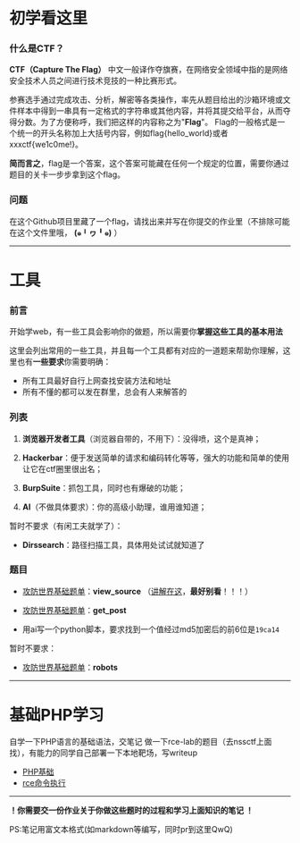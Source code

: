 # 初学看这里

### 什么是CTF？

__CTF（Capture The Flag）__ 中文一般译作夺旗赛，在网络安全领域中指的是网络安全技术人员之间进行技术竞技的一种比赛形式。

参赛选手通过完成攻击、分析，解密等各类操作，率先从题目给出的沙箱环境或文件样本中得到一串具有一定格式的字符串或其他内容，并将其提交给平台，从而夺得分数。为了方便称呼，我们把这样的内容称之为"**Flag**"。
Flag的一般格式是一个统一的开头名称加上大括号内容，例如flag{hello_world}或者xxxctf{we1c0me!}。

**简而言之**，flag是一个答案，这个答案可能藏在任何一个规定的位置，需要你通过题目的关卡一步步拿到这个flag。

### 问题

在这个Github项目里藏了一个flag，请找出来并写在你提交的作业里（不排除可能在这个文件里哦，  **(๑╹ヮ╹๑)**   ）

----

# 工具

### 前言

开始学web，有一些工具会影响你的做题，所以需要你**掌握这些工具的基本用法**

这里会列出常用的一些工具，并且每一个工具都有对应的一道题来帮助你理解，这里也有**一些要求**你需要明确：

* 所有工具最好自行上网查找安装方法和地址
* 所有不懂的都可以发在群里，总会有人来解答的

### 列表

1. **浏览器开发者工具**（浏览器自带的，不用下）：没得喷，这个是真神；

2. **Hackerbar**：便于发送简单的请求和编码转化等等，强大的功能和简单的使用让它在ctf圈里很出名；

3. **BurpSuite**：抓包工具，同时也有爆破的功能；
4. **AI**（不做具体要求）：你的高级小助理，谁用谁知道；

暂时不要求（有闲工夫就学了）：

* **Dirssearch**：路径扫描工具，具体用处试试就知道了

### 题目

* [攻防世界基础题单](https://adworld.xctf.org.cn/challenges/problem-set-index?id=25)：**view_source**
  （[讲解在这](https://www.bilibili.com/video/BV1rz4y137dF/)，**最好别看**！！！）

* [攻防世界基础题单](https://adworld.xctf.org.cn/challenges/problem-set-index?id=25)：**get_post**
* 用ai写一个python脚本，要求找到一个值经过md5加密后的前6位是`19ca14`

暂时不要求：

* [攻防世界基础题单](https://adworld.xctf.org.cn/challenges/problem-set-index?id=25)：**robots**

----

# 基础PHP学习

自学一下PHP语言的基础语法，交笔记
做一下rce-lab的题目（去nssctf上面找），有能力的同学自己部署一下本地靶场，写writeup  
* [PHP基础](https://www.runoob.com/php/php-tutorial.html)
* [rce命令执行](https://www.bilibili.com/video/BV1tG4y1c7Vb/?share_source=copy_web)

















----

**！你需要交一份作业关于你做这些题时的过程和学习上面知识的笔记 ！**
  
PS:笔记用富文本格式(如markdown等编写，同时pr到这里QwQ)




  
<!--flag{we1c0me_t0_CTF!}-->
